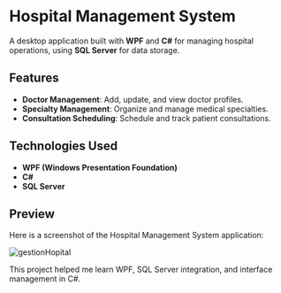 # Hospital Management System

A desktop application built with **WPF** and **C#** for managing hospital operations, using **SQL Server** for data storage.

## Features

- **Doctor Management**: Add, update, and view doctor profiles.
- **Specialty Management**: Organize and manage medical specialties.
- **Consultation Scheduling**: Schedule and track patient consultations.

## Technologies Used

- **WPF (Windows Presentation Foundation)**
- **C#**
- **SQL Server**


## Preview  
Here is a screenshot of the Hospital Management System application:  

![gestionHopital](https://github.com/user-attachments/assets/7a899621-bb82-48db-9e83-5bf40a017ba6)



This project helped me learn WPF, SQL Server integration, and interface management in C#.
